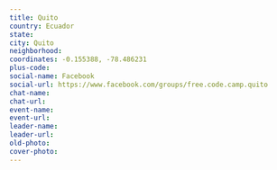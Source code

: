 ```yaml
---
title: Quito
country: Ecuador
state: 
city: Quito
neighborhood: 
coordinates: -0.155388, -78.486231
plus-code:
social-name: Facebook
social-url: https://www.facebook.com/groups/free.code.camp.quito
chat-name:
chat-url:
event-name:
event-url:
leader-name:
leader-url:
old-photo: 
cover-photo:
---
```

